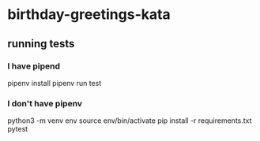 # birthday-greetings-kata

## running tests

### I have pipend

pipenv install
pipenv run test

### I don't have pipenv

python3 -m venv env
source env/bin/activate
pip install -r requirements.txt
pytest
